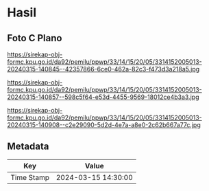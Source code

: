 # Hasil

## Foto C Plano

https://sirekap-obj-formc.kpu.go.id/da92/pemilu/ppwp/33/14/15/20/05/3314152005013-20240315-140845--42357866-6ce0-462a-82c3-f473d3a218a5.jpg

https://sirekap-obj-formc.kpu.go.id/da92/pemilu/ppwp/33/14/15/20/05/3314152005013-20240315-140857--598c5f64-e53d-4455-9569-18012ce4b3a3.jpg

https://sirekap-obj-formc.kpu.go.id/da92/pemilu/ppwp/33/14/15/20/05/3314152005013-20240315-140908--c2e29090-5d2d-4e7a-a8e0-2c62b667a77c.jpg


## Metadata

| Key        | Value               |
| ---------- | ------------------- |
| Time Stamp | 2024-03-15 14:30:00 |



